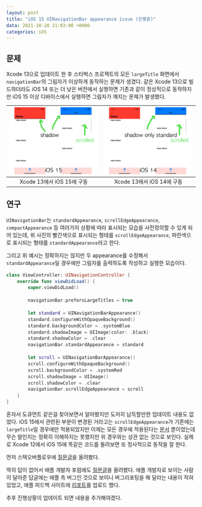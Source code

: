 ```yaml
---
layout: post
title: "iOS 15 UINavigationBar appearance issue (진행중)"
data: 2021-10-20 21:03:00 +0900
categories: iOS
---
```


## 문제

Xcode 13으로 업데이트 한 후 스타벅스 프로젝트의 모든 `largeTitle` 화면에서 `navigationBar`의 그림자가 이상하게 동작하는 문제가 생겼다. 같은 Xcode 13으로 빌드하더라도 iOS 14 또는 더 낮은 버전에서 실행하면 기존과 같이 정상적으로 동작하지만 iOS 15 이상 디바이스에서 실행하면 그림자가 깨지는 문제가 발생했다.

|![when iOS 15.png](/assets/iOS/when_iOS_15.png) | ![when iOS 14.png](/assets/iOS/when_iOS_14.png)|
|:---:|:---:|
|Xcode 13에서 iOS 15에 구동 | Xcode 13에서 iOS 14에 구동|

## 연구

`UINavigationBar`는 `standardAppearance`, `scrollEdgeAppearance`, `compactAppearance` 등 여러가지 상황에 따라 표시되는 모습을 사전정의할 수 있게 되어 있는데, 위 사진의 빨간색으로 표시되는 형태를 `scrollEdgeAppearance`, 파란색으로 표시되는 형태를 `standardAppearance`라고 한다.

그리고 위 예시는 정확하지는 않지만 두 appearance를 수정해서 `standardAppearance`일 경우에만 그림자를 출력하도록 작성하고 실행한 모습이다.

```swift
class ViewController: UINavigationController {
	override func viewDidLoad() {
		super.viewDidLoad()
		
		navigationBar.prefersLargeTitles = true
		
		let standard = UINavigationBarAppearance()
		standard.configureWithOpaqueBackground()
		standard.backgroundColor = .systemBlue
		standard.shadowImage = UIImage(color: .black)
		standard.shadowColor = .clear
		navigationBar.standardAppearance = standard
		
		let scroll = UINavigationBarAppearance()
		scroll.configureWithOpaqueBackground()
		scroll.backgroundColor = .systemRed
		scroll.shadowImage = UIImage()
		scroll.shadowColor = .clear
		navigationBar.scrollEdgeAppearance = scroll
	}
}
```

혼자서 도큐먼트 같은걸 찾아보면서 알아봤지만 도저히 납득할만한 업데이트 내용도 없었다. iOS 15에서 관련된 부분이 변경된 거라고는 `scrollEdgeAppearance`가 기존에는 `largeTitle`일 경우에만 적용되었지만 이제는 모든 경우에 적용된다는 [문서](https://developer.apple.com/documentation/uikit/uinavigationbar/3198027-scrolledgeappearance?language=objc) 뿐이었는데 무슨 말인지는 정확히 이해하지는 못했지만 위 경우와는 상관 없는 것으로 보인다. 실제로 Xcode 12에서 iOS 15에 똑같은 코드를 돌려보면 또 정사적으로 동작을 잘 한다.

먼저 스택오버플로우에 [질문글](https://stackoverflow.com/questions/69572120/how-to-make-separated-shadow-appearance-for-uinavigationbar-in-xcode-13-ios-15)을 올려봤다.

딱히 답이 없어서 애플 개발자 포럼에도 [질문글](https://developer.apple.com/forums/thread/692339)을 올려봤다. 애플 개발자로 보이는 사람이 달아준 답글에는 애플 측 버그인 것으로 보이니 버그리포팅을 해 달라는 내용이 적혀있었고, 애플 피드백 사이트에 [리포트](https://feedbackassistant.apple.com/feedback/9705096)를 업로드 했다.

추후 진행상황이 업데이트 되면 내용을 추가해야겠다.